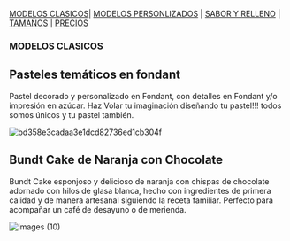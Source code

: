 [MODELOS CLASICOS](./MODELOS_CLASICOS.md)| [MODELOS PERSONLIZADOS](./MODELOS_PERSONALIZADOS.md) | [SABOR Y RELLENO](./SABOR_Y_RELLENO.md) | [TAMAÑOS](./TAMAÑOS.md) | [PRECIOS](./PRECIOS.md)

### MODELOS CLASICOS 

## Pasteles temáticos en fondant
Pastel decorado y personalizado en Fondant, con detalles en Fondant y/o impresión en azúcar. Haz Volar tu imaginación diseñando tu pastel!!! todos somos únicos y tu pastel también.

![bd358e3cadaa3e1dcd82736ed1cb304f](https://user-images.githubusercontent.com/99769850/158750738-470d3bce-121f-4382-88eb-e87bc06a598d.jpg)

## Bundt Cake de Naranja con Chocolate
Bundt Cake esponjoso y delicioso  de naranja con chispas de chocolate adornado con hilos de glasa blanca, hecho con ingredientes de primera calidad y de manera artesanal siguiendo la receta familiar.
Perfecto para acompañar un café de desayuno o de merienda. 

![images (10)](https://user-images.githubusercontent.com/99769850/158751169-40f80b51-c8cf-4246-852e-3e45df262f64.jpg)

